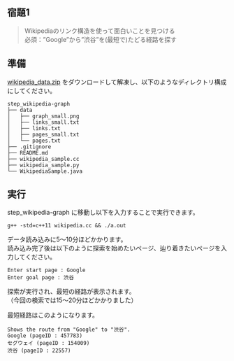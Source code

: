 ## 宿題1

> Wikipediaのリンク構造を使って面白いことを見つける  
> 必須：”Google”から”渋谷”を(最短で)たどる経路を探す

## 準備

[wikipedia_data.zip](https://drive.google.com/file/d/1zqtjSb-ZoR4rzVUWZrjNSES5GKJhYmmH/view?usp=sharing) をダウンロードして解凍し、以下のようなディレクトリ構成にしてください。

```
step_wikipedia-graph
├── data
│   ├── graph_small.png
│   ├── links_small.txt
│   ├── links.txt
│   ├── pages_small.txt
│   └── pages.txt
├── .gitignore
├── README.md
├── wikipedia_sample.cc
├── wikipedia_sample.py
└── WikipediaSample.java
```

## 実行

step_wikipedia-graph に移動し以下を入力することで実行できます。  

```
g++ -std=c++11 wikipedia.cc && ./a.out
```

データ読み込みに5〜10分ほどかかります。  
読み込み完了後は以下のように探索を始めたいページ、辿り着きたいページを入力してください。

```
Enter start page : Google
Enter goal page : 渋谷
```

探索が実行され、最短の経路が表示されます。  
（今回の検索では15〜20分ほどかかりました）

最短経路はこのようになります。

```
Shows the route from "Google" to "渋谷".
Google (pageID : 457783)
セグウェイ (pageID : 154009)
渋谷 (pageID : 22557)
```

